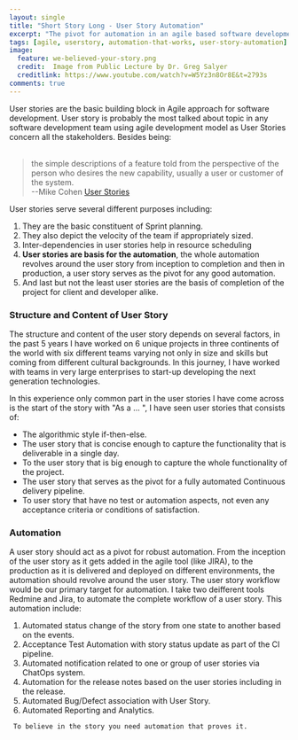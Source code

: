 ```yaml
---
layout: single
title: "Short Story Long - User Story Automation"
excerpt: "The pivot for automation in an agile based software development team is the user story. "
tags: [agile, userstory, automation-that-works, user-story-automation]
image:
  feature: we-believed-your-story.png
  credit:  Image from Public Lecture by Dr. Greg Salyer 
  creditlink: https://www.youtube.com/watch?v=W5Yz3n8Or8E&t=2793s
comments: true
---
```

User stories are the basic building block in Agile approach for software development. User story is probably the most talked about topic in any software development team using agile development model as User Stories concern all the stakeholders. Besides being:<br/>
<br/>
> the simple descriptions of a feature told from the perspective of the person who desires the new capability, usually a user or customer of the system.
<br/>--Mike Cohen <a href='https://www.mountaingoatsoftware.com/agile/user-stories'>User Stories</a>

User stories serve several different purposes including:<br/>

1. They are the basic constituent of Sprint planning. <br/>
2. They also depict the velocity of the team if appropriately sized.<br/>
3. Inter-dependencies in user stories help in resource scheduling<br/>
4. **User stories are basis for the automation**, the whole automation revolves around the user story from inception to completion and then in production, a user story serves as the pivot for any good automation. <br/>
5. And last but not the least user stories are the basis of completion of the project for client and developer alike.<br/>

### Structure and Content of User Story
The structure and content of the user story depends on several factors, in the past 5 years I have worked on 6 unique projects in three continents of the world with six different teams varying not only in size and skills but coming from different cultural backgrounds. In this journey, I have worked with teams in very large enterprises to start-up developing the next generation technologies.<br/>

In this experience only common part in the user stories I have come across is the start of the story with "As a ... ", I have seen user stories that consists of:<br/>

* The algorithmic style if-then-else. <br/>
* The user story that is concise enough to capture the functionality that is deliverable in a single day.<br/>
* To the user story that is big enough to capture the whole functionality of the project.<br/>
* The user story that serves as the pivot for a fully automated Continuous delivery pipeline.<br/>
* To user story that have no test or automation aspects, not even any acceptance criteria or conditions of satisfaction.<br/>

### Automation 
A user story should act as a pivot for robust automation. From the inception of the user story as it gets added in the agile tool (like JIRA), to the production as it is delivered and deployed on different environments, the automation should revolve around the user story.
The user story workflow would be our primary target for automation. I take two deifferent tools Redmine and Jira, to automate the complete workflow of a user story. This automation include:<br/>

1. Automated status change of the story from one state to another based on the events.<br/>
2. Acceptance Test Automation with story status update as part of the CI pipeline.<br/>
3. Automated notification related to one or group of user stories via ChatOps system. <br/>
4. Automation for the release notes based on the user stories including in the release.<br/>
5. Automated Bug/Defect association with User Story.<br/>
6. Automated Reporting and Analytics.<br/>




` To believe in the story you need automation that proves it.`